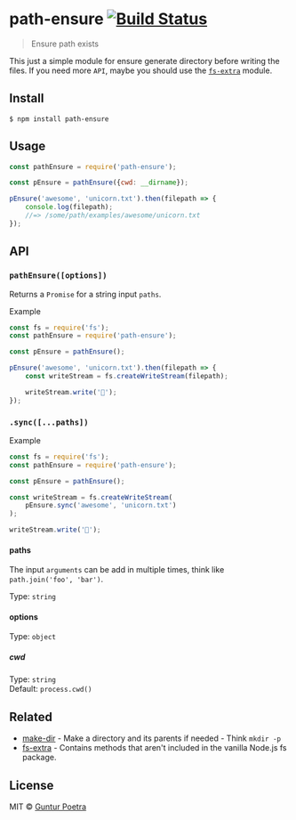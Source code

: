 # path-ensure [![Build Status](https://travis-ci.org/iguntur/path-ensure.svg?branch=master)](https://travis-ci.org/iguntur/path-ensure)

> Ensure path exists

This just a simple module for ensure generate directory before writing the files. If you need more `API`, maybe you should use the [`fs-extra`](#https://github.com/jprichardson/node-fs-extra) module.

## Install

```
$ npm install path-ensure
```


## Usage

```js
const pathEnsure = require('path-ensure');

const pEnsure = pathEnsure({cwd: __dirname});

pEnsure('awesome', 'unicorn.txt').then(filepath => {
    console.log(filepath);
    //=> /some/path/examples/awesome/unicorn.txt
});
```


## API

### `pathEnsure([options])`

Returns a `Promise` for a string input `paths`.

Example

```js
const fs = require('fs');
const pathEnsure = require('path-ensure');

const pEnsure = pathEnsure();

pEnsure('awesome', 'unicorn.txt').then(filepath => {
    const writeStream = fs.createWriteStream(filepath);

    writeStream.write('🦄');
});
```

### `.sync([...paths])`

Example

```js
const fs = require('fs');
const pathEnsure = require('path-ensure');

const pEnsure = pathEnsure();

const writeStream = fs.createWriteStream(
    pEnsure.sync('awesome', 'unicorn.txt')
);

writeStream.write('🦄');
```

#### paths

The input `arguments` can be add in multiple times, think like `path.join('foo', 'bar')`.

Type: `string`<br>

#### options

Type: `object`

##### cwd

Type: `string`<br>
Default: `process.cwd()`


## Related

- [make-dir](https://github.com/sindresorhus/make-dir) - Make a directory and its parents if needed - Think `mkdir -p`
- [fs-extra](https://github.com/jprichardson/node-fs-extra) - Contains methods that aren't included in the vanilla Node.js fs package.


## License

MIT © [Guntur Poetra](http://github.com/iguntur)
